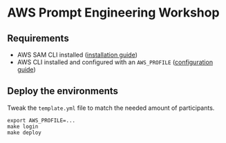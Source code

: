# AWS Prompt Engineering Workshop

## Requirements

- AWS SAM CLI installed ([installation guide](https://docs.aws.amazon.com/serverless-application-model/latest/developerguide/install-sam-cli.html))
- AWS CLI installed and configured with an `AWS_PROFILE` ([configuration guide](https://docs.aws.amazon.com/cli/latest/userguide/cli-configure-profiles.html))

## Deploy the environments

Tweak the `template.yml` file to match the needed amount of participants.

```shell
export AWS_PROFILE=...
make login
make deploy
```